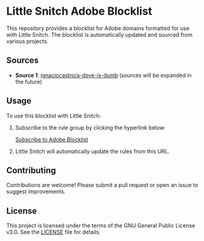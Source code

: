 # Little Snitch Adobe Blocklist

This repository provides a blocklist for Adobe domains formatted for use with Little Snitch. The blocklist is automatically updated and sourced from various projects.

## Sources

- **Source 1**: [ignaciocastro/a-dove-is-dumb](https://github.com/ignaciocastro/a-dove-is-dumb)
(sources will be expanded in the future)

## Usage

To use this blocklist with Little Snitch:

1. Subscribe to the rule group by clicking the hyperlink below:

   [Subscribe to Adobe Blocklist](x-littlesnitch:subscribe-rules?url=https://raw.githubusercontent.com/Cantue35/adobe-blocklist/main/blocklist.txt)

2. Little Snitch will automatically update the rules from this URL.

## Contributing

Contributions are welcome! Please submit a pull request or open an issue to suggest improvements.

## License

This project is licensed under the terms of the GNU General Public License v3.0. See the [LICENSE](LICENSE) file for details.
